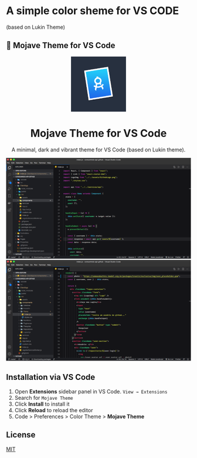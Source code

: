 # A simple color sheme for VS CODE 
(based on Lukin Theme)

## 🎨 Mojave Theme for VS Code

<p align="center">
  <img src="./images/icon.png" alt="Mojave Theme Logo" width="150">
</p>
<h1 align="center">
  Mojave Theme for VS Code
</h1>
<p align="center">
  A minimal, dark and vibrant theme for VS Code (based on Lukin theme).
</p>

<img width="1434" alt="Mojave Theme Screenshot" src="./images/Screenshot1.png">

<img width="1434" alt="Mojave Theme Screenshot" src="./images/Screenshot2.png">


## Installation via VS Code

1. Open **Extensions** sidebar panel in VS Code. `View → Extensions`
2. Search for `Mojave Theme`
3. Click **Install** to install it
4. Click **Reload** to reload the editor
5. Code > Preferences > Color Theme > **Mojave Theme**

## License

[MIT](./license.md)
